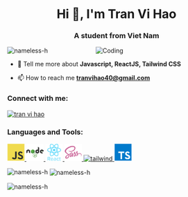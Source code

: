 <h1 align="center">Hi 👋, I'm Tran Vi Hao</h1>
<h3 align="center">A student from Viet Nam</h3>
<img align="right" alt="Coding" width="300" src="https://cdn.dribbble.com/users/330915/screenshots/3587000/10_coding_dribbble.gif">

<p align="left"> <img src="https://komarev.com/ghpvc/?username=nameless-h&label=Profile%20views&color=0e75b6&style=flat" alt="nameless-h" /> </p>

- 💬 Tell me more about **Javascript, ReactJS, Tailwind CSS**

- 📫 How to reach me **tranvihao40@gmail.com**

<h3 align="left">Connect with me:</h3>
<p align="left">
<a href="https://www.facebook.com/profile.php?id=100073670636232" target="blank"><img align="center" src="https://raw.githubusercontent.com/rahuldkjain/github-profile-readme-generator/master/src/images/icons/Social/facebook.svg" alt="tran vi hao" height="30" width="40" /></a>
</p>


<h3 align="left">Languages and Tools:</h3>
<p align="left"> <a href="https://developer.mozilla.org/en-US/docs/Web/JavaScript" target="_blank" rel="noreferrer"> <img src="https://raw.githubusercontent.com/devicons/devicon/master/icons/javascript/javascript-original.svg" alt="javascript" width="40" height="40"/> </a> <a href="https://nodejs.org" target="_blank" rel="noreferrer"> <img src="https://raw.githubusercontent.com/devicons/devicon/master/icons/nodejs/nodejs-original-wordmark.svg" alt="nodejs" width="40" height="40"/> </a> <a href="https://reactjs.org/" target="_blank" rel="noreferrer"> <img src="https://raw.githubusercontent.com/devicons/devicon/master/icons/react/react-original-wordmark.svg" alt="react" width="40" height="40"/> </a> <a href="https://sass-lang.com" target="_blank" rel="noreferrer"> <img src="https://raw.githubusercontent.com/devicons/devicon/master/icons/sass/sass-original.svg" alt="sass" width="40" height="40"/> </a> <a href="https://tailwindcss.com/" target="_blank" rel="noreferrer"> <img src="https://www.vectorlogo.zone/logos/tailwindcss/tailwindcss-icon.svg" alt="tailwind" width="40" height="40"/> </a> <a href="https://www.typescriptlang.org/" target="_blank" rel="noreferrer"> <img src="https://raw.githubusercontent.com/devicons/devicon/master/icons/typescript/typescript-original.svg" alt="typescript" width="40" height="40"/> </a> </p>

<p><img align="left" src="https://github-readme-stats.vercel.app/api/top-langs?username=nameless-h&show_icons=true&locale=en&layout=compact" alt="nameless-h" /></p>

<p>&nbsp;<img align="center" src="https://github-readme-stats.vercel.app/api?username=nameless-h&show_icons=true&locale=en" alt="nameless-h" /></p>

<p><img align="center" src="https://github-readme-streak-stats.herokuapp.com/?user=nameless-h&" alt="nameless-h" /></p>
